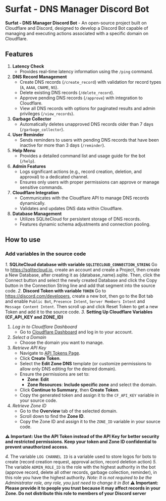 # Surfat - DNS Manager Discord Bot
**Surfat - DNS Manager Discord Bot** - An open-source project built on Cloudflare and Discord, designed to develop a Discord Bot capable of managing and executing actions associated with a specific domain on Cloudflare.

## Features
1. **Latency Check**  
   - Provides real-time latency information using the `/ping` command.
2. **DNS Record Management**  
   - Create DNS records (`/create_record`) with validation for record types (`A`, `AAAA`, `CNAME`, `NS`).  
   - Delete existing DNS records (`/delete_record`).  
   - Approve pending DNS records (`/approve`) with integration to Cloudflare.  
   - View all DNS records with options for paginated results and admin privileges (`/view_records`).  
3. **Garbage Collector**  
   - Automatically deletes unapproved DNS records older than 7 days (`/garbage_collector`).  
4. **User Reminder**  
   - Sends reminders to users with pending DNS records that have been inactive for more than 3 days (`/reminder`).  
5. **Help Menu**  
   - Provides a detailed command list and usage guide for the bot (`/help`).  
6. **Admin Features**  
   - Logs significant actions (e.g., record creation, deletion, and approval) to a dedicated channel.  
   - Ensures only users with proper permissions can approve or manage sensitive commands.  
7. **Cloudflare Integration**  
   - Communicates with the Cloudflare API to manage DNS records dynamically.  
   - Validates and updates DNS data within Cloudflare.  
8. **Database Management**  
   - Utilizes SQLiteCloud for persistent storage of DNS records.  
   - Features dynamic schema adjustments and connection pooling.
## How to use
### Add variables in the source code
*1.* **SQLiteCloud database with variable ```SQLITECLOUD_CONNECTION_STRING```**
Go to https://sqlitecloud.io, create an account and create a Project, then create a New Database, after creating it as {database_name}.sqlite. Then, click the Connect button and select the newly created Database and click the Copy button in the Connection String line and add that segment into the source code.
*2.* **Discord Token with variable ```TOKEN```**
Go to https://discord.com/developers, create a new bot, then go to the Bot tab and enable `Public Bot`, `Presence Intent`, `Server Members Intent` and `Message Content Intent`. Then scroll up and click Reset Token to get a new Token and add it to the source code.
*3.* **Setting Up Cloudflare Variables (CF_API_KEY and ZONE_ID)**
1. *Log in to Cloudflare Dashboard*
   - Go to [Cloudflare Dashboard](https://dash.cloudflare.com/) and log in to your account.
2. *Select a Domain*
   - Choose the domain you want to manage.
3. *Retrieve API Key*
   - Navigate to [API Tokens Page](https://dash.cloudflare.com/profile/api-tokens).  
   - Click **Create Token**.  
   - Select the **Edit Zone DNS** template (or customize permissions to allow only DNS editing for the desired domain).  
   - Ensure the permissions are set to:  
     - **Zone**: **Edit**  
     - **Zone Resources**: **Include specific zone** and select the domain.  
   - Click **Continue to Summary**, then **Create Token**.  
   - Copy the generated token and assign it to the `CF_API_KEY` variable in your source code.
4. *Retrieve Zone ID*
   - Go to the **Overview** tab of the selected domain.  
   - Scroll down to find the **Zone ID**.  
   - Copy the Zone ID and assign it to the `ZONE_ID` variable in your source code.
  
**⚠️ Important: Use the API Token instead of the API Key for better security and restricted permissions. Keep your token and Zone ID confidential to prevent unauthorized access.**

*4.* The variable ```LOG CHANNEL ID``` is a variable used to store logos for bots to create (record creation request, approval action, record deletion action)
*5.* The variable ```ADMIN_ROLE_ID``` is the role with the highest authority in the bot (approve record, delete all other records, garbage collection, reminder), in this role you have the highest authority.
*Note: It is not required to be the Administrator role, any role, you just need to change it in Bot*
**⚠️ Important: Please provide it to people you trust because it may affect records in your Zone. Do not distribute this role to members of your Discord server**



